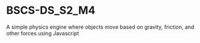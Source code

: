 # BSCS-DS_S2_M4
A simple physics engine where objects move based on gravity, friction, and other forces using Javascript
